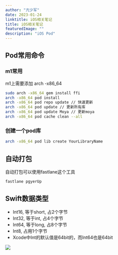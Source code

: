 ```yaml
---
author: "亢少军"
date: 2023-01-24
linktitle: iOS相关笔记
title: iOS相关笔记
featuredImage: ""
description: "iOS Pod"
---
```


## Pod常用命令

### m1常用
m1上需要添加 arch -x86_64
```bash
sudo arch -x86_64 gem install ffi
arch -x86_64 pod install
arch -x86_64 pod repo update // 快速更新
arch -x86_64 pod update // 更新所有库
arch -x86_64 pod update Moya // 更新moya
arch -x86_64 pod cache clean --all
```

### 创建一个pod库
```bash
arch -x86_64 pod lib create YourLibraryName
```

## 自动打包
自动打包可以使用fastlane这个工具
```bash
fastlane pgyerUp
```

## Swift数据类型
- Int16, 等于short, 占2个字节
- Int32, 等于int, 占4个字节
- Int64, 等于long, 占8个字节
- Int8,  占用1个字节
- Xcode中Int的默认值是64bit的，而Int64也是64bit 

![](https://lsky.cnjsyyb.xyz/i/2023/02/14/63eb9c5cd169a.jpeg)
